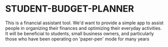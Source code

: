 # STUDENT-BUDGET-PLANNER
This is a financial assistant tool.
We'd want to provide a simple app to assist people in organizing their finances and optimizing their everyday activities. It will be beneficial to students, small business owners, and particularly those who have been operating on 'paper-pen' mode for many years
